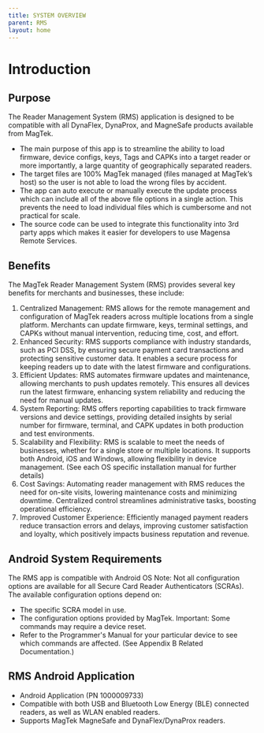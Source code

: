 ```yaml
---
title: SYSTEM OVERVIEW
parent: RMS
layout: home
---
```

# Introduction

## Purpose
The Reader Management System (RMS) application is designed to be compatible with all DynaFlex, DynaProx, and MagneSafe products available from MagTek. 
* The main purpose of this app is to streamline the ability to load firmware, device configs, keys, Tags and CAPKs into a target reader or more importantly, a large quantity of geographically separated readers.
* The target files are 100% MagTek managed (files managed at MagTek’s host) so the user is not able to load the wrong files by accident.
* The app can auto execute or manually execute the update process which can include all of the above file options in a single action.  This prevents the need to load individual files which is cumbersome and not practical for scale.
* The source code can be used to integrate this functionality into 3rd party apps which makes it easier for developers to use Magensa Remote Services.
## Benefits
The MagTek Reader Management System (RMS) provides several key benefits for merchants and businesses, these include:
1.	Centralized Management: RMS allows for the remote management and configuration of MagTek readers across multiple locations from a single platform. Merchants can update firmware, keys, terminal settings, and CAPKs without manual intervention, reducing time, cost, and effort.
2.	Enhanced Security: RMS supports compliance with industry standards, such as PCI DSS, by ensuring secure payment card transactions and protecting sensitive customer data. It enables a secure process for keeping readers up to date with the latest firmware and configurations.
3.	Efficient Updates: RMS automates firmware updates and maintenance, allowing merchants to push updates remotely. This ensures all devices run the latest firmware, enhancing system reliability and reducing the need for manual updates.
4.	System Reporting: RMS offers reporting capabilities to track firmware versions and device settings, providing detailed insights by serial number for firmware, terminal, and CAPK updates in both production and test environments.
5.	Scalability and Flexibility: RMS is scalable to meet the needs of businesses, whether for a single store or multiple locations. It supports both Android, iOS and Windows, allowing flexibility in device management. (See each OS specific installation manual for further details)
6.	Cost Savings: Automating reader management with RMS reduces the need for on-site visits, lowering maintenance costs and minimizing downtime. Centralized control streamlines administrative tasks, boosting operational efficiency.
7.	Improved Customer Experience: Efficiently managed payment readers reduce transaction errors and delays, improving customer satisfaction and loyalty, which positively impacts business reputation and revenue.
## Android System Requirements

The RMS app is compatible with Android OS 
Note: Not all configuration options are available for all Secure Card Reader Authenticators (SCRAs). The available configuration options depend on:
* The specific SCRA model in use.
* The configuration options provided by MagTek.
Important: Some commands may require a device reset.
* Refer to the Programmer's Manual for your particular device to see which commands are affected. (See Appendix B Related Documentation.)
## RMS Android Application

* Android Application (PN 1000009733)
* Compatible with both USB and Bluetooth Low Energy (BLE) connected readers, as well as WLAN enabled readers.
* Supports MagTek MagneSafe and DynaFlex/DynaProx readers.


